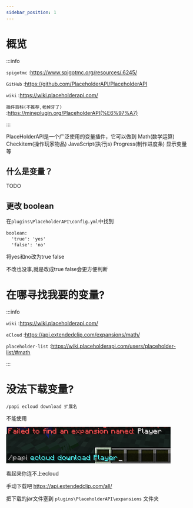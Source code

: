 ```yaml
---
sidebar_position: 1
---
```


# 概览

:::info

`spigotmc` :https://www.spigotmc.org/resources/.6245/

`GitHub` :https://github.com/PlaceholderAPI/PlaceholderAPI

`wiki` :https://wiki.placeholderapi.com/

`插件百科(不推荐,老掉牙了)` :https://mineplugin.org/PlaceholderAPI(%E6%97%A7)

:::

PlaceHolderAPI是一个广泛使用的变量插件，它可以做到 Math(数学运算) Checkitem(操作玩家物品) JavaScript(执行js) Progress(制作进度条) 显示变量 等

## 什么是变量？

TODO

## 更改 boolean

在`plugins\PlaceholderAPI\config.yml`中找到

```
boolean:
  'true': 'yes'
  'false': 'no'
```

将yes和no改为true false

不改也没事,就是改成true false会更方便判断

# 在哪寻找我要的变量?

:::info

`wiki` :https://wiki.placeholderapi.com/

`eCloud` :https://api.extendedclip.com/expansions/math/

`placeholder-list` :https://wiki.placeholderapi.com/users/placeholder-list/#math

:::

# 没法下载变量?

```
/papi ecloud download 扩展名
```

不能使用

![](_images/概览/变量下载失败.png)

看起来你连不上ecloud

手动下载吧 https://api.extendedclip.com/all/

把下载的jar文件塞到 `plugins\PlaceholderAPI\expansions` 文件夹